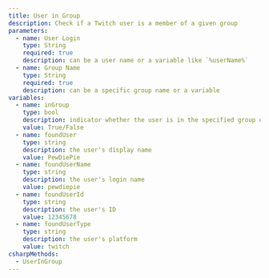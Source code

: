 ```yaml
---
title: User in Group
description: Check if a Twitch user is a member of a given group
parameters:
  - name: User Login
    type: String
    required: true
    description: can be a user name or a variable like `%userName%`
  - name: Group Name
    type: String
    required: true
    description: can be a specific group name or a variable
variables:
  - name: inGroup
    type: bool
    description: indicator whether the user is in the specified group or not
    value: True/False
  - name: foundUser
    type: string
    description: the user's display name
    value: PewDiePie
  - name: foundUserName
    type: string
    description: the user's login name
    value: pewdiepie
  - name: foundUserId
    type: string
    description: the user's ID
    value: 12345678
  - name: foundUserType
    type: string
    description: the user's platform
    value: twitch
csharpMethods:
  - UserInGroup
---
```


